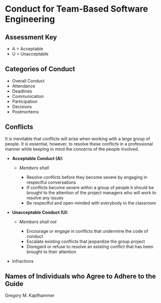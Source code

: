# Conduct for Team-Based Software Engineering

## Assessment Key

* A = Acceptable
* U = Unacceptable

## Categories of Conduct

* Overall Conduct
* Attendance
* Deadlines
* Communication
* Participation
* Decisions
* Postmortems

## Conflicts

It is inevitable that conflicts will arise when working with a large group of
people. It is essential, however, to resolve these conflicts in a professional
manner while keeping in mind the concerns of the people involved.

* **Acceptable Conduct (A):**

  * *Members shall*

    * Resolve conflicts before they become severe by engaging in respectful
    conversations
    * If conflicts become severe within a group of people it should be brought
    to the attention of the project managers who will work to resolve any issues
    * Be respectful and open-minded with everybody in the classroom

* **Unacceptable Conduct (U):**
  * *Members shall not*

    * Encourage or engage in conflicts that undermine the code
    of conduct
    * Escalate existing conflicts that jeopardize the group project
    * Disregard or refuse to resolve an existing conflict
    that has been brought to their attention

* Infractions

## Names of Individuals who Agree to Adhere to the Guide

Gregory M. Kapfhammer
